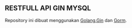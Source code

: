 ## RESTFULL API GIN MYSQL
Repository ini dibuat menggunakan [Golang](https://go.dev/),[Gin](https://gin-gonic.com/) dan [Gorm](https://gorm.io/).